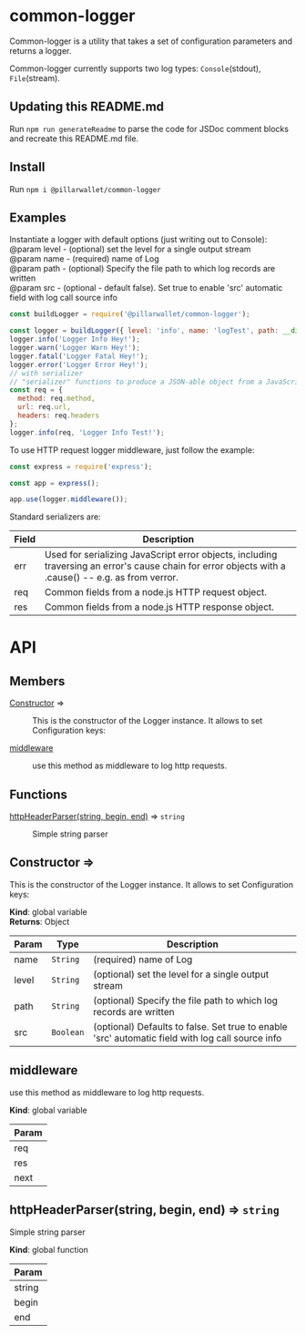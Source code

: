 # common-logger
Common-logger is a utility that takes a set of configuration parameters and returns a logger.

Common-logger currently supports two log types: `Console`(stdout), `File`(stream).

## Updating this README.md
Run `npm run generateReadme` to parse the code for JSDoc comment blocks and recreate this README.md file.

## Install
Run `npm i @pillarwallet/common-logger`

## Examples
Instantiate a logger with default options (just writing out to Console): <br />
@param level - (optional) set the level for a single output stream <br />
@param name - (required) name of Log <br />
@param path - (optional) Specify the file path to which log records are written <br />
@param src - (optional - default false). Set true to enable 'src' automatic
        field with log call source info<br />

```javascript
const buildLogger = require('@pillarwallet/common-logger');

const logger = buildLogger({ level: 'info', name: 'logTest', path: __dirname , src: false });
logger.info('Logger Info Hey!');
logger.warn('Logger Warn Hey!');
logger.fatal('Logger Fatal Hey!');
logger.error('Logger Error Hey!');
// with serializer
// "serializer" functions to produce a JSON-able object from a JavaScript object, so you can easily do the following:
const req = {
  method: req.method,
  url: req.url,
  headers: req.headers
};
logger.info(req, 'Logger Info Test!');

```

To use HTTP request logger middleware, just follow the example:

```javascript
const express = require('express');

const app = express();

app.use(logger.middleware());

```


Standard serializers are:

|Field	|Description|
| ----- | --------------------------------------------------------------------------------------- |
| err |	Used for serializing JavaScript error objects, including traversing an error's cause chain for error objects with a .cause() -- e.g. as from verror.|
| req	| Common fields from a node.js HTTP request object.|
| res	| Common fields from a node.js HTTP response object.|

# API

## Members

<dl>
<dt><a href="#Constructor">Constructor</a> ⇒</dt>
<dd><p>This is the constructor of the Logger instance.
It allows to set Configuration keys:</p>
</dd>
<dt><a href="#middleware">middleware</a></dt>
<dd><p>use this method as middleware to log http requests.</p>
</dd>
</dl>

## Functions

<dl>
<dt><a href="#httpHeaderParser">httpHeaderParser(string, begin, end)</a> ⇒ <code>string</code></dt>
<dd><p>Simple string parser</p>
</dd>
</dl>

<a name="Constructor"></a>

## Constructor ⇒
This is the constructor of the Logger instance.
It allows to set Configuration keys:

**Kind**: global variable  
**Returns**: Object<Logger>  

| Param | Type | Description |
| --- | --- | --- |
| name | <code>String</code> | (required) name of Log |
| level | <code>String</code> | (optional) set the level for a single output stream |
| path | <code>String</code> | (optional) Specify the file path to which log records are written |
| src | <code>Boolean</code> | (optional) Defaults to false. Set true to enable 'src' automatic        field with log call source info |

<a name="middleware"></a>

## middleware
use this method as middleware to log http requests.

**Kind**: global variable  

| Param |
| --- |
| req | 
| res | 
| next | 

<a name="httpHeaderParser"></a>

## httpHeaderParser(string, begin, end) ⇒ <code>string</code>
Simple string parser

**Kind**: global function  

| Param |
| --- |
| string | 
| begin | 
| end | 


